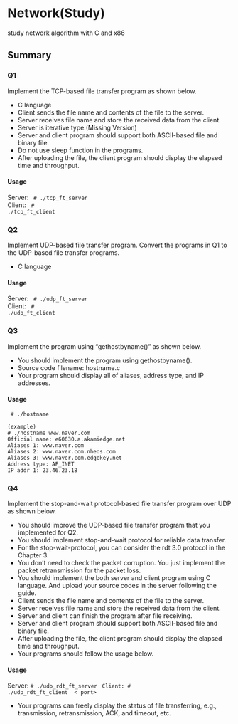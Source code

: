# Network(Study)
study network algorithm with C and x86

## Summary
### Q1    
Implement the TCP-based file transfer program as shown below.
- C language
- Client sends the file name and contents of the file to the server.
- Server receives file name and store the received data from the client.
- Server is iterative type.(Missing Version)
- Server and client program should support both ASCII-based file and binary file.
- Do not use sleep function in the programs.
- After uploading the file, the client program should display the elapsed time and throughput.    
#### Usage
Server: 
<code> # ./tcp_ft_server <port></code><br>
Client:
<code> # ./tcp_ft_client <IP> <port> <filename></code>

### Q2
Implement UDP-based file transfer program. Convert the programs in Q1 to the UDP-based file transfer programs.
- C language    
#### Usage
Server: 
<code> # ./udp_ft_server <port></code><br>
Client:
<code> # ./udp_ft_client <IP> <port> <filename></code>

### Q3
Implement the program using “gethostbyname()” as shown below.
- You should implement the program using gethostbyname().
- Source code filename: hostname.c
- Your program should display all of aliases, address type, and IP addresses.
#### Usage
<code> # ./hostname <URL> </code>
```
(example)
# ./hostname www.naver.com
Official name: e60630.a.akamiedge.net
Aliases 1: www.naver.com
Aliases 2: www.naver.com.nheos.com
Aliases 3: www.naver.com.edgekey.net
Address type: AF_INET
IP addr 1: 23.46.23.18
```

### Q4
Implement the stop-and-wait protocol-based file transfer program over UDP as shown below.
- You should improve the UDP-based file transfer program that you implemented for Q2.
- You should implement stop-and-wait protocol for reliable data transfer.
- For the stop-wait-protocol, you can consider the rdt 3.0 protocol in the Chapter 3.
- You don’t need to check the packet corruption. You just implement the packet retransmission for the packet
loss.
- You should implement the both server and client program using C language. And upload your source codes
in the server following the guide.
- Client sends the file name and contents of the file to the server.
- Server receives file name and store the received data from the client.
- Server and client can finish the program after file receiving.
- Server and client program should support both ASCII-based file and binary file.
- After uploading the file, the client program should display the elapsed time and throughput.
- Your programs should follow the usage below.
#### Usage
Server: 
<code># ./udp_rdt_ft_server <port></code>
<code>Client: # ./udp_rdt_ft_client <IP> < port> <filename></code>
- Your programs can freely display the status of file transferring, e.g., transmission, retransmission, ACK,
and timeout, etc.
